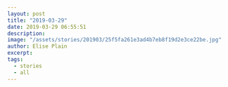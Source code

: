 ```yaml
---
layout: post
title: "2019-03-29"
date: 2019-03-29 06:55:51
description: 
image: "/assets/stories/201903/25f5fa261e3ad4b7eb8f19d2e3ce22be.jpg"
author: Elise Plain
excerpt: 
tags: 
  - stories
  - all
---
```



<p></p>

